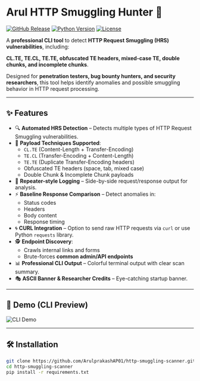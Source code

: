 # Arul HTTP Smuggling Hunter 🚀

[![GitHub Release](https://img.shields.io/github/v/release/ArulprakashAP01/http-smuggling-scanner?color=green)](https://github.com/ArulprakashAP01/http-smuggling-scanner/releases)
[![Python Version](https://img.shields.io/badge/python-3.10%2B-blue)](https://www.python.org/)
[![License](https://img.shields.io/badge/license-MIT-green)](LICENSE)

A **professional CLI tool** to detect **HTTP Request Smuggling (HRS) vulnerabilities**, including:  

**CL.TE, TE.CL, TE.TE, obfuscated TE headers, mixed-case TE, double chunks, and incomplete chunks**.  

Designed for **penetration testers, bug bounty hunters, and security researchers**, this tool helps identify anomalies and possible smuggling behavior in HTTP request processing.

---

## ✨ Features

- 🔍 **Automated HRS Detection** – Detects multiple types of HTTP Request Smuggling vulnerabilities.  
- 📡 **Payload Techniques Supported**:
  - `CL.TE` (Content-Length + Transfer-Encoding)
  - `TE.CL` (Transfer-Encoding + Content-Length)
  - `TE.TE` (Duplicate Transfer-Encoding headers)
  - Obfuscated TE headers (space, tab, mixed case)
  - Double Chunk & Incomplete Chunk payloads
- 📑 **Repeater-style Logging** – Side-by-side request/response output for analysis.  
- ⚡ **Baseline Response Comparison** – Detect anomalies in:
  - Status codes
  - Headers
  - Body content
  - Response timing
- 🌀 **CURL Integration** – Option to send raw HTTP requests via `curl` or use Python `requests` library.  
- 🕵️ **Endpoint Discovery**:
  - Crawls internal links and forms
  - Brute-forces **common admin/API endpoints**
- 📊 **Professional CLI Output** – Colorful terminal output with clear scan summary.  
- 🎭 **ASCII Banner & Researcher Credits** – Eye-catching startup banner.

---

## 📸 Demo (CLI Preview)

![CLI Demo](<img width="957" height="416" alt="image" src="https://github.com/user-attachments/assets/074cba46-4823-4bca-a8d3-d25a224cb3d2"/>)

---

## 🛠 Installation

```bash
git clone https://github.com/ArulprakashAP01/http-smuggling-scanner.git
cd http-smuggling-scanner
pip install -r requirements.txt
